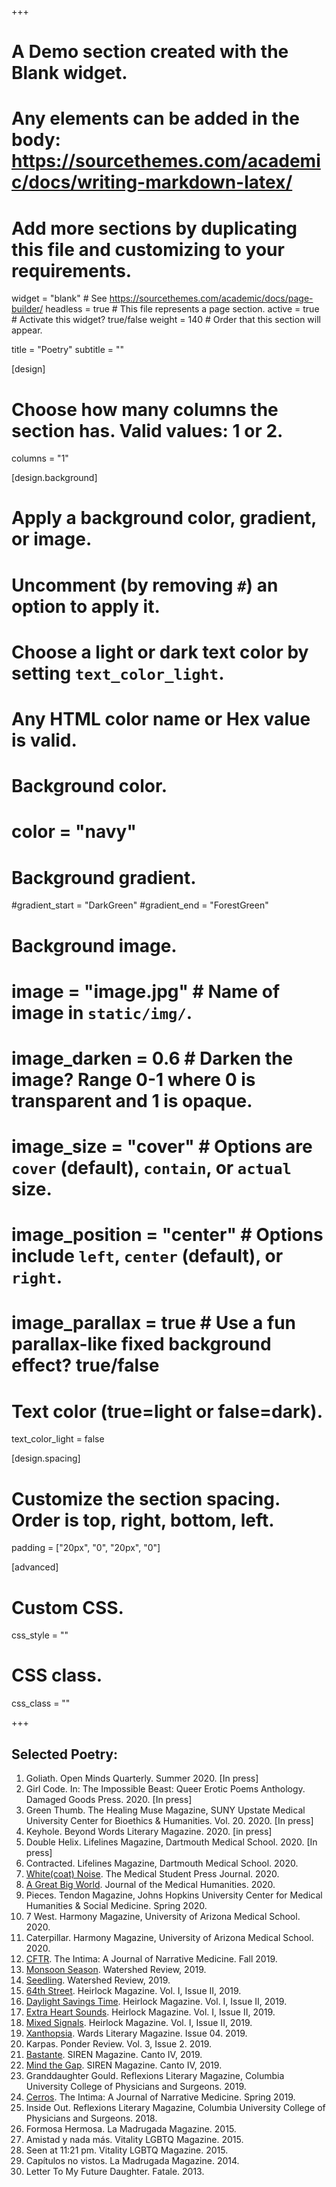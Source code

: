 +++
# A Demo section created with the Blank widget.
# Any elements can be added in the body: https://sourcethemes.com/academic/docs/writing-markdown-latex/
# Add more sections by duplicating this file and customizing to your requirements.

widget = "blank"  # See https://sourcethemes.com/academic/docs/page-builder/
headless = true  # This file represents a page section.
active = true  # Activate this widget? true/false
weight = 140  # Order that this section will appear.

title = "Poetry"
subtitle = ""

[design]
  # Choose how many columns the section has. Valid values: 1 or 2.
  columns = "1"

[design.background]
  # Apply a background color, gradient, or image.
  #   Uncomment (by removing `#`) an option to apply it.
  #   Choose a light or dark text color by setting `text_color_light`.
  #   Any HTML color name or Hex value is valid.

  # Background color.
  # color = "navy"
  
  # Background gradient.
  #gradient_start = "DarkGreen"
  #gradient_end = "ForestGreen"
  
  # Background image.
  # image = "image.jpg"  # Name of image in `static/img/`.
  # image_darken = 0.6  # Darken the image? Range 0-1 where 0 is transparent and 1 is opaque.
  # image_size = "cover"  #  Options are `cover` (default), `contain`, or `actual` size.
  # image_position = "center"  # Options include `left`, `center` (default), or `right`.
  # image_parallax = true  # Use a fun parallax-like fixed background effect? true/false
  
  # Text color (true=light or false=dark).
  text_color_light = false

[design.spacing]
  # Customize the section spacing. Order is top, right, bottom, left.
  padding = ["20px", "0", "20px", "0"]

[advanced]
 # Custom CSS. 
 css_style = ""
 
 # CSS class.
 css_class = ""

+++

## Selected Poetry:
1.	Goliath. Open Minds Quarterly. Summer 2020. [In press]
2.	Girl Code. In: The Impossible Beast: Queer Erotic Poems Anthology. Damaged Goods Press. 2020. [In press]
3.	Green Thumb. The Healing Muse Magazine, SUNY Upstate Medical University Center for Bioethics & Humanities. Vol. 20. 2020. [In press]
4.	Keyhole. Beyond Words Literary Magazine. 2020. [in press]
5.	Double Helix. Lifelines Magazine, Dartmouth Medical School. 2020. [In press]
6.	Contracted. Lifelines Magazine, Dartmouth Medical School. 2020. 
7.	[White(coat) Noise](http://www.themspress.org/journal/index.php/journal/issue/view/33). The Medical Student Press Journal. 2020. 
8.	[A Great Big World](https://link.springer.com/article/10.1007%2Fs10912-020-09616-8). Journal of the Medical Humanities. 2020. 
9.	Pieces. Tendon Magazine, Johns Hopkins University Center for Medical Humanities & Social Medicine. Spring 2020. 
10.	7 West. Harmony Magazine, University of Arizona Medical School. 2020. 
11.	Caterpillar. Harmony Magazine, University of Arizona Medical School. 2020. 
12.	[CFTR](http://www.theintima.org/poetry-a-f). The Intima: A Journal of Narrative Medicine. Fall 2019. 
13.	[Monsoon Season](https://watershed.yourweb.csuchico.edu/poetry/goetz-laura/). Watershed Review, 2019. 
14.	[Seedling](https://watershed.yourweb.csuchico.edu/poetry/goetz-laura/). Watershed Review, 2019. 
15.	[64th Street](https://indd.adobe.com/view/214dc8c2-69ce-41c9-b078-b0d3f858fc74). Heirlock Magazine. Vol. I, Issue II, 2019. 
16.	[Daylight Savings Time](https://indd.adobe.com/view/214dc8c2-69ce-41c9-b078-b0d3f858fc74). Heirlock Magazine. Vol. I, Issue II, 2019. 
17.	[Extra Heart Sounds](https://indd.adobe.com/view/214dc8c2-69ce-41c9-b078-b0d3f858fc74). Heirlock Magazine. Vol. I, Issue II, 2019. 
18.	[Mixed Signals](https://indd.adobe.com/view/214dc8c2-69ce-41c9-b078-b0d3f858fc74). Heirlock Magazine. Vol. I, Issue II, 2019. 
19.	[Xanthopsia](https://static1.squarespace.com/static/598cb679db29d6413909bc23/t/5dbd27e2c7aa2f31f1cc618a/1572677624808/Iss04-Psych.pdf). Wards Literary Magazine. Issue 04. 2019. 
20.	Karpas. Ponder Review. Vol. 3, Issue 2. 2019. 
21.	[Bastante](http://cantodellasirena.com/mind-the-gap.html). SIREN Magazine. Canto IV, 2019. 
22.	[Mind the Gap](http://cantodellasirena.com/mind-the-gap.html). SIREN Magazine. Canto IV, 2019. 
23.	Granddaughter Gould. Reflexions Literary Magazine, Columbia University College of Physicians and Surgeons. 2019. 
24.	[Cerros](https://static1.squarespace.com/static/54bc1287e4b09cb81d8d8439/t/5db96927142fba69a232acf0/1572432168550/Cerros%2Bby%2BLaura%2BG.%2BGoetz%2BSpring%2B2019%2BIntima.pdf). The Intima: A Journal of Narrative Medicine. Spring 2019. 
25.	Inside Out. Reflexions Literary Magazine, Columbia University College of Physicians and Surgeons. 2018.
26.	Formosa Hermosa. La Madrugada Magazine. 2015. 
27.	Amistad y nada más. Vitality LGBTQ Magazine. 2015. 
28.	Seen at 11:21 pm. Vitality LGBTQ Magazine. 2015. 
29.	Capítulos no vistos. La Madrugada Magazine. 2014. 
30.	Letter To My Future Daughter. Fatale. 2013.




